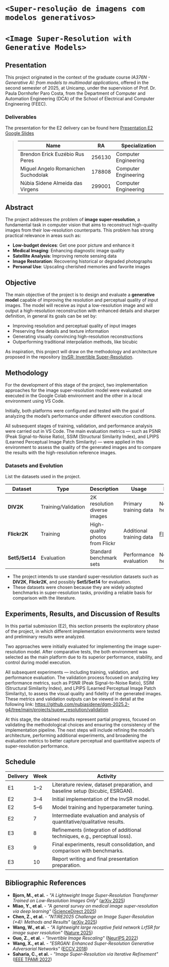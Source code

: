 # `<Super-resolução de imagens com modelos generativos>`
# `<Image Super-Resolution with Generative Models>`

## Presentation

This project originated in the context of the graduate course *IA376N - Generative AI: from models to multimodal applications*, 
offered in the second semester of 2025, at Unicamp, under the supervision of Prof. Dr. Paula Dornhofer Paro Costa, from the Department of Computer and Automation Engineering (DCA) of the School of Electrical and Computer Engineering (FEEC).

### Deliverables
The presentation for the E2 delivery can be found here [Presentation E2 Google Slides](https://docs.google.com/presentation/d/1zLd4ip43czBegF7HHgJYoS5qRbJ5Y2kQ/edit?slide=id.p1)

> |Name  | RA | Specialization|
> |--|--|--|
> | Brendon Erick Euzébio Rus Peres  | 256130  | Computer Engineering|
> | Miguel Angelo Romanichen Suchodolak | 178808 | Computer Engineering|
> | Núbia Sidene Almeida das Virgens  | 299001  | Computer Engineering|

## Abstract

The project addresses the problem of **image super-resolution**, a fundamental task in computer vision that aims to reconstruct high-quality images from their low-resolution counterparts. This problem has strong practical relevance in areas such as:
- **Low-budget devices**: Get one poor picture and enhance it
- **Medical Imaging**: Enhancing diagnostic image quality
- **Satellite Analysis**: Improving remote sensing data
- **Image Restoration**: Recovering historical or degraded photographs
- **Personal Use**: Upscaling cherished memories and favorite images 
  
## Objective

The main objective of the project is to design and evaluate a **generative model** capable of improving the resolution and perceptual quality of input images. The model will receive as input a low-resolution image and will output a high-resolution reconstruction with enhanced details and sharper definition, in general its goals can be set by:

- Improving resolution and perceptual quality of input images
- Preserving fine details and texture information
- Generating visually convincing high-resolution reconstructions
- Outperforming traditional interpolation methods, like bicubic

As inspiration, this project will draw on the methodology and architecture proposed in the repository [InvSR: Invertible Super-Resolution](https://github.com/zsyOAOA/InvSR).  

## Methodology

For the development of this stage of the project, two implementation approaches for the image super-resolution model were evaluated: one executed in the Google Colab environment and the other in a local environment using VS Code.

Initially, both platforms were configured and tested with the goal of analyzing the model’s performance under different execution conditions. 

All subsequent stages of training, validation, and performance analysis were carried out in VS Code. The main evaluation metrics — such as PSNR (Peak Signal-to-Noise Ratio), SSIM (Structural Similarity Index), and LPIPS (Learned Perceptual Image Patch Similarity) — were applied in this environment to assess the quality of the generated images and to compare the results with the high-resolution reference images.

### Datasets and Evolution
 List the datasets used in the project.  

| Dataset | Type | Description | Usage | LINK |
|---------|------|-------------|-------|-------|
| **DIV2K** | Training/Validation | 2K resolution diverse images | Primary training data | Not yet here
| **Flickr2K** | Training | High-quality photos from Flickr | Additional training data | [Flickr2K](https://www.kaggle.com/datasets/daehoyang/flickr2k?resource=download)
| **Set5/Set14** | Evaluation | Standard benchmark sets | Performance evaluation | Not yet here

  - The project intends to use standard super-resolution datasets such as **DIV2K**, **Flickr2K**, and possibly **Set5/Set14** for evaluation.  
  - These datasets were chosen because they are widely adopted benchmarks in super-resolution tasks, providing a reliable basis for comparison with the literature.  


## Experiments, Results, and Discussion of Results

In this partial submission (E2), this section presents the exploratory phase of the project, in which different implementation environments were tested and preliminary results were analyzed.

Two approaches were initially evaluated for implementing the image super-resolution model. After comparative tests, the both environment was selected as the main platform due to its superior performance, stability, and control during model execution.

All subsequent experiments — including training, validation, and performance evaluation. The validation process focused on analyzing key performance metrics, such as PSNR (Peak Signal-to-Noise Ratio), SSIM (Structural Similarity Index), and LPIPS (Learned Perceptual Image Patch Similarity), to assess the visual quality and fidelity of the generated images. These metrics and validation outputs can be viewed in detail at the following link:
https://github.com/nubiasidene/dgm-2025.2-g4/tree/main/projects/super_resolution/validation

At this stage, the obtained results represent partial progress, focused on validating the methodological choices and ensuring the consistency of the implementation pipeline. The next steps will include refining the model’s architecture, performing additional experiments, and broadening the evaluation metrics to better capture perceptual and quantitative aspects of super-resolution performance.


## Schedule  

Delivery | Week | Activity |  
|--------|------|----------|  
E1       | 1–2  | Literature review, dataset preparation, and baseline setup (bicubic, ESRGAN). |  
E2       | 3–4  | Initial implementation of the InvSR model. |  
E2       | 5–6  | Model training and hyperparameter tuning. |  
E2       | 7    | Intermediate evaluation and analysis of quantitative/qualitative results. |  
E3       | 8    | Refinements (integration of additional techniques, e.g., perceptual loss). |  
E3       | 9    | Final experiments, result consolidation, and comparison with benchmarks. |  
E3       | 10   | Report writing and final presentation preparation. |  


## Bibliographic References  
- **Bjorn, M., et al.** - *"A Lightweight Image Super-Resolution Transformer Trained on Low-Resolution Images Only"* ([arXiv 2025](https://arxiv.org/))
- **Miao, Y., et al.** - *"A general survey on medical image super-resolution via deep learning"* ([ScienceDirect 2025](https://www.sciencedirect.com/))
- **Chen, Z., et al.** - *"NTIRE2025 Challenge on Image Super-Resolution (×4): Methods and Results"* ([arXiv 2025](https://arxiv.org/))
- **Wang, W., et al.** - *"A lightweight large receptive field network LrfSR for image super resolution"* ([Nature 2025](https://www.nature.com/))
- **Guo, Z., et al.** - *"Invertible Image Rescaling"* ([NeurIPS 2022](https://proceedings.neurips.cc/))
- **Wang, X., et al.** - *"ESRGAN: Enhanced Super-Resolution Generative Adversarial Networks"* ([ECCV 2018](https://arxiv.org/))
- **Saharia, C., et al.** - *"Image Super-Resolution via Iterative Refinement"* ([IEEE TPAMI 2022](https://ieeexplore.ieee.org/))
